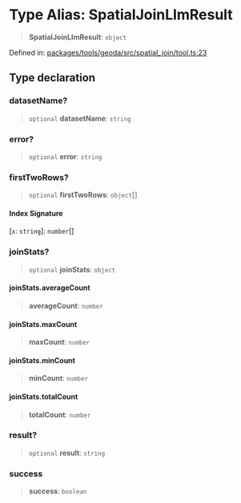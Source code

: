 # Type Alias: SpatialJoinLlmResult

> **SpatialJoinLlmResult**: `object`

Defined in: [packages/tools/geoda/src/spatial\_join/tool.ts:23](https://github.com/GeoDaCenter/openassistant/blob/28e38a23cf528ccfe10391135d12fba8d3e385da/packages/tools/geoda/src/spatial_join/tool.ts#L23)

## Type declaration

### datasetName?

> `optional` **datasetName**: `string`

### error?

> `optional` **error**: `string`

### firstTwoRows?

> `optional` **firstTwoRows**: `object`[]

#### Index Signature

\[`x`: `string`\]: `number`[]

### joinStats?

> `optional` **joinStats**: `object`

#### joinStats.averageCount

> **averageCount**: `number`

#### joinStats.maxCount

> **maxCount**: `number`

#### joinStats.minCount

> **minCount**: `number`

#### joinStats.totalCount

> **totalCount**: `number`

### result?

> `optional` **result**: `string`

### success

> **success**: `boolean`
